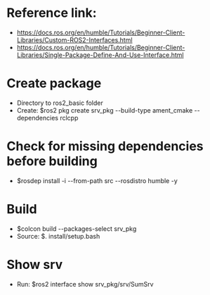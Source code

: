 # Reference link:
- https://docs.ros.org/en/humble/Tutorials/Beginner-Client-Libraries/Custom-ROS2-Interfaces.html
- https://docs.ros.org/en/humble/Tutorials/Beginner-Client-Libraries/Single-Package-Define-And-Use-Interface.html

# Create package
- Directory to ros2_basic folder
- Create: $ros2 pkg create srv_pkg --build-type ament_cmake --dependencies rclcpp

# Check for missing dependencies before building
- $rosdep install -i --from-path src --rosdistro humble -y

# Build
- $colcon build --packages-select srv_pkg
- Source: $. install/setup.bash

# Show srv
- Run: $ros2 interface show srv_pkg/srv/SumSrv
